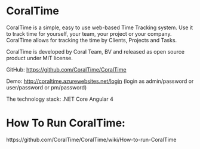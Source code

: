 # CoralTime

CoralTime is a simple, easy to use web-based Time Tracking system. Use it to track time for yourself, your team, your project or your company. CoralTime allows for tracking the time by Clients, Projects and Tasks.

CoralTime is developed by Coral Team, BV and released as open source product under MIT license. 

GitHub: https://github.com/CoralTime/CoralTime

Demo: http://coraltime.azurewebsites.net/login (login as admin/password or user/password or pm/password)

The technology stack:
.NET Core
Angular 4

<h1>How To Run CoralTime:</h1> 
https://github.com/CoralTime/CoralTime/wiki/How-to-run-CoralTime
